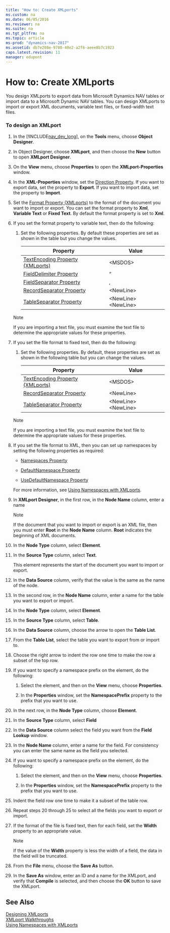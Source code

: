 ```yaml
---
title: "How to: Create XMLports"
ms.custom: na
ms.date: 06/05/2016
ms.reviewer: na
ms.suite: na
ms.tgt_pltfrm: na
ms.topic: article
ms-prod: "dynamics-nav-2017"
ms.assetid: db7e208e-9780-40e2-a2f6-aeee8b7c1923
caps.latest.revision: 11
manager: edupont
---
```

# How to: Create XMLports
You design XMLports to export data from Microsoft Dynamics NAV tables or import data to a Microsoft Dynamic NAV tables. You can design XMLports to import or export XML documents, variable text files, or fixed-width text files.  
  
### To design an XMLport  
  
1.  In the [!INCLUDE[nav_dev_long](includes/nav_dev_long_md.md)], on the **Tools** menu, choose **Object Designer**.  
  
2.  In Object Designer, choose **XMLport**, and then choose the **New** button to open **XMLport Designer**.  
  
3.  On the **View** menu, choose **Properties** to open the **XMLport-Properties** window.  
  
4.  In the **XML-Properties** window, set the [Direction Property](Direction-Property.md). If you want to export data, set the property to **Export**. If you want to import data, set the property to **Import**.  
  
5.  Set the [Format Property \(XMLports\)](Format-Property--XMLports-.md) to the format of the document you want to import or export. You can set the format property to **Xml**, **Variable Text** or **Fixed Text**. By default the format property is set to **Xml**.  
  
6.  If you set the format property to variable text, then do the following:  
  
    1.  Set the following properties. By default these properties are set as shown in the table but you change the values.  
  
        |Property|Value|  
        |--------------|-----------|  
        |[TextEncoding Property \(XMLports\)](TextEncoding-Property--XMLports-.md)|\<MSDOS>|  
        |[FieldDelimiter Property](FieldDelimiter-Property.md)|“|  
        |[FieldSeparator Property](FieldSeparator-Property.md)|,|  
        |[RecordSeparator Property](RecordSeparator-Property.md)|\<NewLine>|  
        |[TableSeparator Property](TableSeparator-Property.md)|\<NewLine>\<NewLine>|  
  
    > [!NOTE]  
    >  If you are importing a text file, you must examine the text file to determine the appropriate values for these properties.  
  
7.  If you set the file format to fixed text, then do the following:  
  
    1.  Set the following properties. By default, these properties are set as shown in the following table but you can change the values.  
  
        |Property|Value|  
        |--------------|-----------|  
        |[TextEncoding Property \(XMLports\)](TextEncoding-Property--XMLports-.md)|\<MSDOS>|  
        |[RecordSeparator Property](RecordSeparator-Property.md)|\<NewLine>|  
        |[TableSeparator Property](TableSeparator-Property.md)|\<NewLine>\<NewLine>|  
  
    > [!NOTE]  
    >  If you are importing a text file, you must examine the text file to determine the appropriate values for these properties.  
  
8.  If you set the file format to XML, then you can set up namespaces by setting the following properties as required:  
  
    -   [Namespaces Property](Namespaces-Property.md)  
  
    -   [DefaultNamespace Property](DefaultNamespace-Property.md)  
  
    -   [UseDefaultNamespace Property](UseDefaultNamespace-Property.md)  
  
     For more information, see [Using Namespaces with XMLports](Using-Namespaces-with-XMLports.md).  
  
9. In **XMLport Designer**, in the first row, in the **Node Name** column, enter a name  
  
    > [!NOTE]  
    >  If the document that you want to import or export is an XML file, then you must enter **Root** in the **Node Name** column. **Root** indicates the beginning of XML documents.  
  
10. In the **Node Type** column, select **Element**.  
  
11. In the **Source Type** column, select **Text**.  
  
     This element represents the start of the document you want to import or export.  
  
12. In the **Data Source** column, verify that the value is the same as the name of the node.  
  
13. In the second row, in the **Node Name** column, enter a name for the table you want to export or import.  
  
14. In the **Node Type** column, select **Element**.  
  
15. In the **Source Type** column, select **Table**.  
  
16. In the **Data Source** column, choose the arrow to open the **Table List**.  
  
17. From the **Table List**, select the table you want to export from or import to.  
  
18. Choose the right arrow to indent the row one time to make the row a subset of the top row.  
  
19. If you want to specify a namespace prefix on the element, do the following:  
  
    1.  Select the element, and then on the **View** menu, choose **Properties**.  
  
    2.  In the **Properties** window, set the **NamespacePrefix** property to the prefix that you want to use.  
  
20. In the next row, in the **Node Type** column, choose **Element**.  
  
21. In the **Source Type** column, select **Field**  
  
22. In the **Data Source** column select the field you want from the **Field Lookup** window.  
  
23. In the **Node Name** column, enter a name for the field. For consistency you can enter the same name as the field you selected.  
  
24. If you want to specify a namespace prefix on the element, do the following:  
  
    1.  Select the element, and then on the **View** menu, choose **Properties**.  
  
    2.  In the **Properties** window, set the **NamespacePrefix** property to the prefix that you want to use.  
  
25. Indent the field row one time to make it a subset of the table row.  
  
26. Repeat steps 20 through 25 to select all the fields you want to export or import.  
  
27. If the format of the file is fixed text, then for each field, set the **Width** property to an appropriate value.  
  
    > [!NOTE]  
    >  If the value of the **Width** property is less the width of a field, the data in the field will be truncated.  
  
28. From the **File** menu, choose the **Save As** button.  
  
29. In the **Save As** window, enter an ID and a name for the XMLport, and verify that **Compile** is selected, and then choose the **OK** button to save the XMLport.  
  
## See Also  
 [Designing XMLports](Designing-XMLports.md)   
 [XMLport Walkthroughs](XMLport-Walkthroughs.md)   
 [Using Namespaces with XMLports](Using-Namespaces-with-XMLports.md)